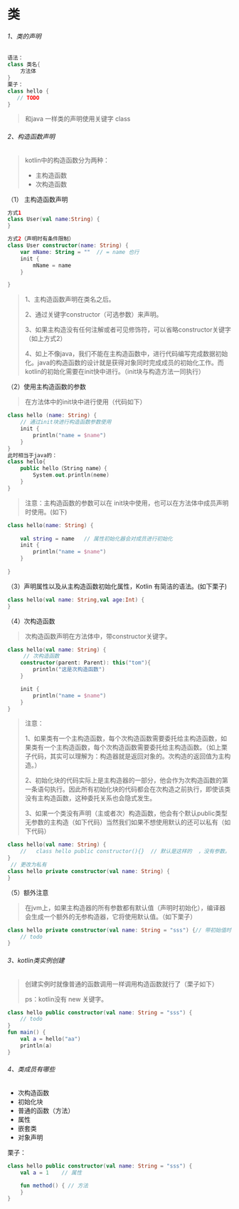 # 类

###### 1、类的声明

```kotlin
语法：
class 类名{
    方法体
}
栗子：
class hello {
   // TODO
}
```

> 和java 一样类的声明使用关键字 class

###### 2、构造函数声明

> kotlin中的构造函数分为两种：
>
> - 主构造函数
> - 次构造函数
>
> 

（1） 主构造函数声明

```kotlin
方式1
class User(val name:String) {
}

方式2（声明时有条件限制）
class User constructor(name: String) {
    var mName: String = ""  // = name 也行
    init {
        mName = name
    }

}
```



> 1、主构造函数声明在类名之后。
>
> 2、通过关键字constructor（可选参数）来声明。
>
> 3、如果主构造没有任何注解或者可见修饰符，可以省略constructor关键字（如上方式2）
>
> 4、如上不像java，我们不能在主构造函数中，进行代码编写完成数据初始化。java的构造函数的设计就是获得对象同时完成成员的初始化工作。而kotlin的初始化需要在init快中进行。（init块与构造方法一同执行）

（2）使用主构造函数的参数

> 在方法体中的init块中进行使用（代码如下）

```kotlin
class hello (name: String) {
    // 通过init块进行构造函数参数使用
    init {
        println("name = $name")
    }
}
此时相当于java的：
class hello{
    public hello（String name）{
        System.out.println(neme)
    }
}
```



> 注意：主构造函数的参数可以在 init块中使用，也可以在方法体中成员声明时使用。(如下)

```kotlin
class hello(name: String) {
    
    val string = name   // 属性初始化器会对成员进行初始化
    init {
        println("name = $name")
    }
    
}
```



（3）声明属性以及从主构造函数初始化属性，Kotlin 有简洁的语法。(如下栗子)

```kotlin
class hello(val name: String,val age:Int) {    
}
```



（4）次构造函数

> 次构造函数声明在方法体中，带constructor关键字。

```kotlin
class hello(val name: String) {
     // 次构造函数
    constructor(parent: Parent): this("tom"){
        println("这是次构造函数")
    }

    init {
        println("name = $name")
    }
}
```

> 注意：
>
> 1、如果类有⼀个主构造函数，每个次构造函数需要委托给主构造函数，如果类有⼀个主构造函数，每个次构造函数需要委托给主构造函数。（如上栗子代码，其实可以理解为：构造器就是返回对象的。次构造的返回值为主构造。）
>
> 2、初始化块的代码实际上是主构造器的一部分，他会作为次构造函数的第一条语句执行。因此所有初始化块的代码都会在次构造之前执行，即使该类没有主构造函数，这种委托关系也会隐式发生。
>
> 3、如果一个类没有声明（主或者次）构造函数，他会有个默认public类型无参数的主构造（如下代码）当然我们如果不想使用默认的还可以私有（如下代码）

```kotlin
class hello(val name: String) {
    //   class hello public constructor(){}  // 默认是这样的  ，没有参数。
}
 // 更改为私有
class hello private constructor(val name: String) {
}
```



（5）额外注意

> 在jvm上，如果主构造器的所有参数都有默认值（声明时初始化），编译器会生成一个额外的无参构造器，它将使用默认值。（如下栗子）

```kotlin
class hello private constructor(val name: String = "sss") {// 带初始值时
    // todo
}
```



###### 3、kotlin类实例创建

> 创建实例时就像普通的函数调用一样调用构造函数就行了（栗子如下）
>
> ps：kotlin没有 new 关键字。

```kotlin
class hello public constructor(val name: String = "sss") {
    // todo
}
fun main() {
    val a = hello("aa")
    println(a)
}

```



###### 4、类成员有哪些

- 次构造函数
- 初始化块
- 普通的函数（方法）
- 属性
- 嵌套类
- 对象声明

栗子：

```kotlin
class hello public constructor(val name: String = "sss") {
    val a = 1    // 属性

    fun method() { // 方法
    }  
}
```





